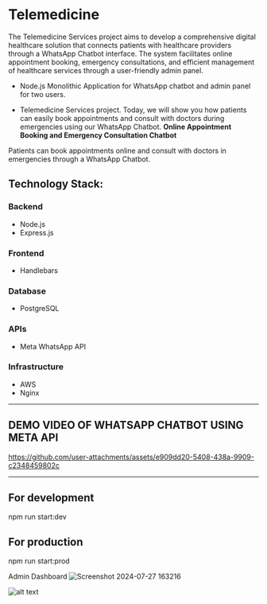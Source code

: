 # Telemedicine
The Telemedicine Services project aims to develop a comprehensive digital healthcare solution that connects patients with healthcare providers through a WhatsApp Chatbot interface. The system facilitates online appointment booking, emergency consultations, and efficient management of healthcare services through a user-friendly admin panel.

- Node.js Monolithic Application for WhatsApp chatbot and admin panel for two users.

- Telemedicine Services project. Today, we will show you how patients can easily book appointments and consult with doctors during emergencies using our WhatsApp Chatbot.
**Online Appointment Booking and Emergency Consultation Chatbot**

Patients can book appointments online and consult with doctors in emergencies through a WhatsApp Chatbot.

## Technology Stack:

### Backend
- Node.js
- Express.js

### Frontend
- Handlebars

### Database
- PostgreSQL

### APIs
- Meta WhatsApp API

### Infrastructure
- AWS
- Nginx

---
## DEMO VIDEO OF WHATSAPP CHATBOT USING META API

https://github.com/user-attachments/assets/e909dd20-5408-438a-9909-c2348459802c

---


## For development
npm run start:dev  
## For production
npm run start:prod 




Admin Dashboard
![Screenshot 2024-07-27 163216](https://github.com/user-attachments/assets/bc310405-3025-4003-871b-176bbfb3bef9)



![alt text](image.png)
